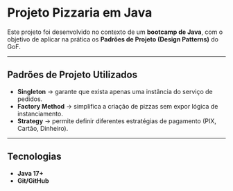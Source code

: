 # Projeto Pizzaria em Java

Este projeto foi desenvolvido no contexto de um **bootcamp de Java**, com o objetivo de aplicar na prática os **Padrões de Projeto (Design Patterns)** do GoF.

---

## Padrões de Projeto Utilizados

- **Singleton** → garante que exista apenas uma instância do serviço de pedidos.
- **Factory Method** → simplifica a criação de pizzas sem expor lógica de instanciamento.
- **Strategy** → permite definir diferentes estratégias de pagamento (PIX, Cartão, Dinheiro).

---

##  Tecnologias
-  **Java 17+**
-  **Git/GitHub**
